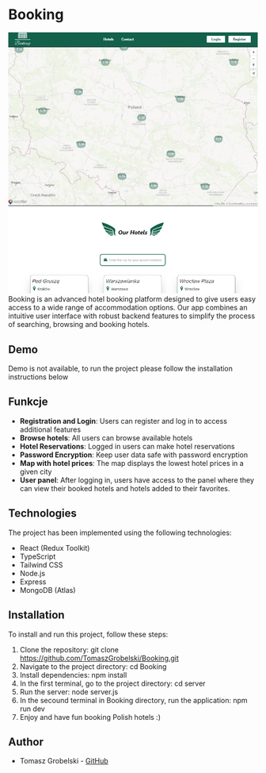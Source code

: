 # Booking
![Booking](client/src/assets/images/HomeImageSC.png)
Booking is an advanced hotel booking platform designed to give users easy access to a wide range of accommodation options. Our app combines an intuitive user interface with robust backend features to simplify the process of searching, browsing and booking hotels.

## Demo

Demo is not available, to run the project please follow the installation instructions below

## Funkcje

- **Registration and Login**: Users can register and log in to access additional features
- **Browse hotels**: All users can browse available hotels
- **Hotel Reservations**: Logged in users can make hotel reservations
- **Password Encryption**: Keep user data safe with password encryption
- **Map with hotel prices**: The map displays the lowest hotel prices in a given city
- **User panel**: After logging in, users have access to the panel where they can view their booked hotels and hotels added to their favorites.

## Technologies

The project has been implemented using the following technologies:

- React (Redux Toolkit)
- TypeScript
- Tailwind CSS
- Node.js
- Express
- MongoDB (Atlas)

## Installation

To install and run this project, follow these steps:

1. Clone the repository: git clone https://github.com/TomaszGrobelski/Booking.git
2. Navigate to the project directory: cd Booking
3. Install dependencies: npm install
4. In the first terminal, go to the project directory: cd server
5. Run the server: node server.js
6. In the secound terminal in Booking directory, run the application: npm run dev
7. Enjoy and have fun booking Polish hotels :)

## Author

- Tomasz Grobelski - [GitHub](<[link_do_profilu](https://github.com/TomaszGrobelski)>)
